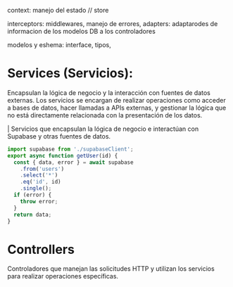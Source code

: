


context: manejo del estado // store

interceptors: middlewares, manejo de errores, 
adapters: adaptarodes de informacion de los modelos DB a los controladores

modelos y eshema: interface, tipos, 


# Services (Servicios): 
Encapsulan la lógica de negocio y la interacción con fuentes de datos externas. Los servicios se encargan de realizar operaciones como acceder a bases de datos, hacer llamadas a APIs externas, y gestionar la lógica que no está directamente relacionada con la presentación de los datos.

| Servicios que encapsulan la lógica de negocio e interactúan con Supabase y otras fuentes de datos.

```js
import supabase from './supabaseClient';
export async function getUser(id) {
  const { data, error } = await supabase
    .from('users')
    .select('*')
    .eq('id', id)
    .single();
  if (error) {
    throw error;
  }
  return data;
}
```

# Controllers
Controladores que manejan las solicitudes HTTP y utilizan los servicios para realizar operaciones específicas.

